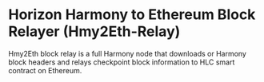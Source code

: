 # Horizon Harmony to Ethereum Block Relayer (Hmy2Eth-Relay)
Hmy2Eth block relay is a full Harmony node that downloads or Harmony block headers and relays checkpoint block information to HLC smart contract on Ethereum. 
